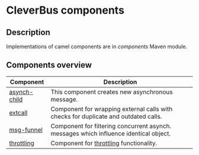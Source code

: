 # CleverBus components

## Description

Implementations of camel components are in *components* Maven module.

## Components overview

| Component                                         | Description                                      |
| ------------------------------------------------- | ------------------------------------------------ |
| [asynch-child](asynch-child) | This component creates new asynchronous message. |
| [extcall](extcall)           | Component for wrapping external calls with checks for duplicate and outdated calls. |
| [msg-funnel](msg-funnel)     | Component for filtering concurrent asynch. messages which influence identical object. |
| [throttling](throttling)     | Component for [throttling](http://en.wikipedia.org/wiki/Throttling_process_(computing)) functionality. |

